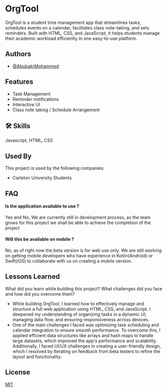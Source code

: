 
# OrgTool

OrgTool is a student time management app that streamlines tasks, schedules events on a calendar, facilitates class note-taking, and sets reminders. Built with HTML, CSS, and JavaScript, it helps students manage their academic workload efficiently in one easy-to-use platform.




## Authors

- [@AbubakrMohammed](https://www.github.com/AbubakrMohammed)



## Features

- Task Management
- Reminder notifications
- Interactive UI
- Class note taking / Schedule Arrangement


## 🛠 Skills
Javascript, HTML, CSS


## Used By

This project is used by the following companies:

- Carleton University Students



## FAQ

#### Is the application available to use ?

Yes and No, We are currently still in development process, as the team grows for this project we shall be able to achieve the completion of the project

#### Will this be available on mobile ?

No, as of right now the beta version is for web use only. We are still working on getting mobile developers who have experience in Kotlin(Android) or Swift(iOS) to collaborate with us on creating a mobile version.



## Lessons Learned

What did you learn while building this project? What challenges did you face and how did you overcome them?
- While building OrgTool, I learned how to effectively manage and structure a full web application using HTML, CSS, and JavaScript. I deepened my understanding of organizing tasks in a dynamic UI, managing data flow, and ensuring responsiveness across devices.
- One of the main challenges I faced was optimizing task scheduling and calendar integration to ensure smooth performance. To overcome this, I applied efficient data structures like arrays and hash maps to handle large datasets, which improved the app's performance and scalability. Additionally, I faced UI/UX challenges in creating a user-friendly design, which I resolved by iterating on feedback from beta testers to refine the layout and functionality.







## License

[MIT](https://choosealicense.com/licenses/mit/)

